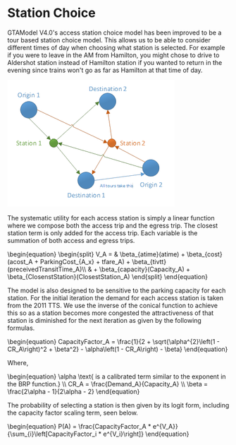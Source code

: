 # Station Choice

GTAModel V4.0's access station choice model has been improved to be a tour based station choice model.  This allows us to be able to consider different times of day
when choosing what station is selected.  For example if you were to leave in the AM from Hamilton, you might chose to drive to Aldershot station instead of
Hamilton station if you wanted to return in the evening since trains won't go as far as Hamilton at that time of day.

![alt text](images/AccessStationChoice.png "Access Station Choice")

The systematic utility for each access station is simply a linear function where we compose both the access trip and the egress trip. 
The closest station term is only added for the access trip.
Each variable is the summation of both access and egress trips.

\begin{equation}
\begin{split}
V_A = & \beta_{atime}(atime) + \beta_{cost}(acost_A + ParkingCost_{A_x} + tfare_A) + \beta_{tivtt}(preceivedTransitTime_A)\\\\
& + \beta_{capacity}(Capacity_A) + \beta_{ClosenstStation}(ClosestStation_A)
\end{split}
\end{equation}

The model is also designed to be sensitive to the parking capacity for each station. 
For the initial iteration the demand for each access station is taken from the 2011 TTS. 
We use the inverse of the conical function to achieve this so as a station becomes more congested the attractiveness of that station
is diminished for the next iteration as given by the following formulas.

\begin{equation}
CapacityFactor_A = \frac{1}{2 + \sqrt{\alpha^{2}\left(1 - CR_A\right)^2 + \beta^2} - \alpha\left(1 - CR_A\right) - \beta}
\end{equation}

Where,

\begin{equation}
\alpha \text{ is a calibrated term similar to the exponent in the BRP function.} \\\\
CR_A = \frac{Demand_A}{Capacity_A} \\\\
\beta = \frac{2\alpha - 1}{2\alpha - 2}
\end{equation}

The probability of selecting a station is then given by its logit form, including the capacity factor scaling term, seen below.

\begin{equation}
P(A) = \frac{CapacityFactor_A * e^{V_A}}{\sum_{i}\left[CapacityFactor_i * e^{V_i}\right]}
\end{equation}